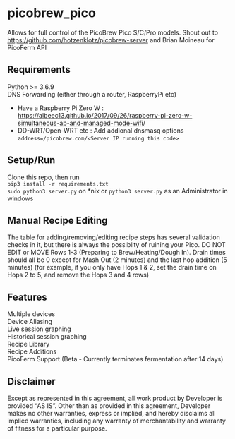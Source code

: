 # picobrew_pico
Allows for full control of the PicoBrew Pico S/C/Pro models.  Shout out to https://github.com/hotzenklotz/picobrew-server and Brian Moineau for PicoFerm API

## Requirements
Python >= 3.6.9  
DNS Forwarding (either through a router, RaspberryPi etc)  
  - Have a Raspberry Pi Zero W : https://albeec13.github.io/2017/09/26/raspberry-pi-zero-w-simultaneous-ap-and-managed-mode-wifi/
  - DD-WRT/Open-WRT etc : Add addional dnsmasq options `address=/picobrew.com/<Server IP running this code>`

## Setup/Run
Clone this repo, then run  
`pip3 install -r requirements.txt`  
`sudo python3 server.py` on *nix or `python3 server.py` as an Administrator in windows

## Manual Recipe Editing
The table for adding/removing/editing recipe steps has several validation checks in it, but there is always the possiblity of ruining your Pico.  DO NOT EDIT or MOVE Rows 1-3 (Preparing to Brew/Heating/Dough In).  Drain times should all be 0 except for Mash Out (2 minutes) and the last hop addition (5 minutes) (for example, if you only have Hops 1 & 2, set the drain time on Hops 2 to 5, and remove the Hops 3 and 4 rows)

## Features
Multiple devices  
Device Aliasing  
Live session graphing  
Historical session graphing  
Recipe Library  
Recipe Additions  
PicoFerm Support (Beta - Currently terminates fermentation after 14 days)

## Disclaimer
Except as represented in this agreement, all work product by Developer is provided ​“AS IS”. Other than as provided in this agreement, Developer makes no other warranties, express or implied, and hereby disclaims all implied warranties, including any warranty of merchantability and warranty of fitness for a particular purpose.
